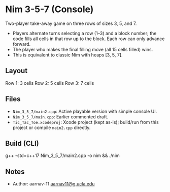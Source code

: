 # Nim 3-5-7 (Console)

Two-player take-away game on three rows of sizes 3, 5, and 7.

- Players alternate turns selecting a row (1–3) and a block number; the code fills all cells in that row up to the block. Each row can only advance forward.
- The player who makes the final filling move (all 15 cells filled) wins.
- This is equivalent to classic Nim with heaps [3, 5, 7].

## Layout
Row 1: 3 cells
Row 2: 5 cells
Row 3: 7 cells

## Files
- `Nim_3_5_7/main2.cpp`: Active playable version with simple console UI.
- `Nim_3_5_7/main.cpp`: Earlier commented draft.
- `Tic_Tac_Toe.xcodeproj`: Xcode project (kept as-is); build/run from this project or compile `main2.cpp` directly.

## Build (CLI)

g++ -std=c++17 Nim_3_5_7/main2.cpp -o nim && ./nim

## Notes
- Author: aarnav-11 <aarnav11@g.ucla.edu>
